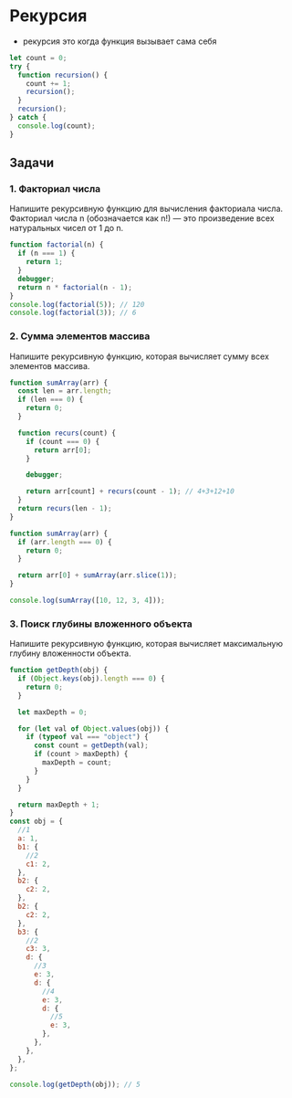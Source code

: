 # Рекурсия

- рекурсия это когда функция вызывает сама себя

```js
let count = 0;
try {
  function recursion() {
    count += 1;
    recursion();
  }
  recursion();
} catch {
  console.log(count);
}
```

## Задачи

### 1. Факториал числа

Напишите рекурсивную функцию для вычисления факториала числа. Факториал числа n (обозначается как n!) — это произведение всех натуральных чисел от 1 до n.

```js
function factorial(n) {
  if (n === 1) {
    return 1;
  }
  debugger;
  return n * factorial(n - 1);
}
console.log(factorial(5)); // 120
console.log(factorial(3)); // 6
```

### 2. Сумма элементов массива

Напишите рекурсивную функцию, которая вычисляет сумму всех элементов массива.

```js
function sumArray(arr) {
  const len = arr.length;
  if (len === 0) {
    return 0;
  }

  function recurs(count) {
    if (count === 0) {
      return arr[0];
    }

    debugger;

    return arr[count] + recurs(count - 1); // 4+3+12+10
  }
  return recurs(len - 1);
}

function sumArray(arr) {
  if (arr.length === 0) {
    return 0;
  }

  return arr[0] + sumArray(arr.slice(1));
}

console.log(sumArray([10, 12, 3, 4]));
```

### 3. Поиск глубины вложенного объекта

Напишите рекурсивную функцию, которая вычисляет максимальную глубину вложенности объекта.

```js
function getDepth(obj) {
  if (Object.keys(obj).length === 0) {
    return 0;
  }

  let maxDepth = 0;

  for (let val of Object.values(obj)) {
    if (typeof val === "object") {
      const count = getDepth(val);
      if (count > maxDepth) {
        maxDepth = count;
      }
    }
  }

  return maxDepth + 1;
}
const obj = {
  //1
  a: 1,
  b1: {
    //2
    c1: 2,
  },
  b2: {
    c2: 2,
  },
  b2: {
    c2: 2,
  },
  b3: {
    //2
    c3: 3,
    d: {
      //3
      e: 3,
      d: {
        //4
        e: 3,
        d: {
          //5
          e: 3,
        },
      },
    },
  },
};

console.log(getDepth(obj)); // 5
```
